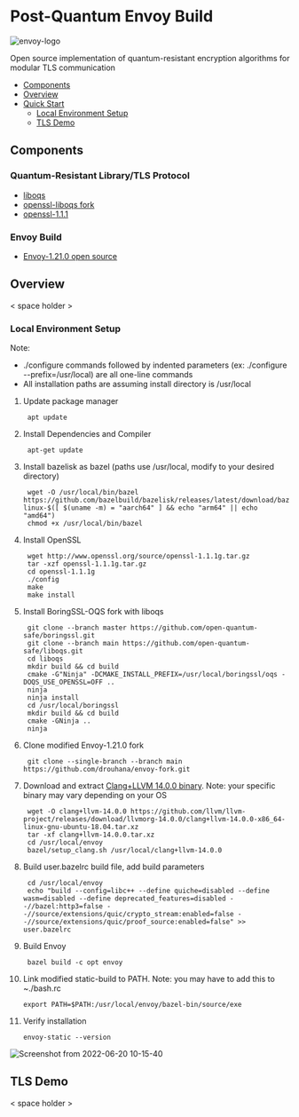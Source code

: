 # Post-Quantum Envoy Build

![envoy-logo](https://user-images.githubusercontent.com/56026339/174647661-c6c9d1f5-e7ea-4128-af01-704daf8ac045.png)  
  
Open source implementation of quantum-resistant encryption algorithms for modular TLS communication

- [Components](https://github.com/Post-Quantum-Mesh/nginx-oqs#components)
- [Overview](https://github.com/Post-Quantum-Mesh/nginx-oqs#overview)
- [Quick Start](https://github.com/Post-Quantum-Mesh/nginx-oqs#quick-start)
  - [Local Environment Setup](https://github.com/Post-Quantum-Mesh/nginx-oqs#local-environment-setup)
  - [TLS Demo](https://github.com/Post-Quantum-Mesh/nginx-oqs#tls-demo)

## Components

### Quantum-Resistant Library/TLS Protocol
- [liboqs](https://github.com/open-quantum-safe/liboqs)
- [openssl-liboqs fork](https://github.com/open-quantum-safe/openssl)
- [openssl-1.1.1](https://github.com/openssl/openssl/tree/OpenSSL_1_1_1-stable)

### Envoy Build
- [Envoy-1.21.0 open source](https://github.com/envoyproxy/envoy/tree/release/v1.21)


## Overview

< space holder >  

### Local Environment Setup

Note:
- ./configure commands followed by indented parameters (ex: ./configure --prefix=/usr/local) are all one-line commands
- All installation paths are assuming install directory is /usr/local  
  
1. Update package manager

        apt update

2. Install Dependencies and Compiler

        apt-get update

3. Install bazelisk as bazel (paths use /usr/local, modify to your desired directory)

        wget -O /usr/local/bin/bazel https://github.com/bazelbuild/bazelisk/releases/latest/download/bazelisk-linux-$([ $(uname -m) = "aarch64" ] && echo "arm64" || echo "amd64")
        chmod +x /usr/local/bin/bazel

4. Install OpenSSL

        wget http://www.openssl.org/source/openssl-1.1.1g.tar.gz
        tar -xzf openssl-1.1.1g.tar.gz
        cd openssl-1.1.1g
        ./config
        make
        make install

5. Install BoringSSL-OQS fork with liboqs

        git clone --branch master https://github.com/open-quantum-safe/boringssl.git 
        git clone --branch main https://github.com/open-quantum-safe/liboqs.git
        cd liboqs
        mkdir build && cd build
        cmake -G"Ninja" -DCMAKE_INSTALL_PREFIX=/usr/local/boringssl/oqs -DOQS_USE_OPENSSL=OFF ..
        ninja
        ninja install
        cd /usr/local/boringssl
        mkdir build && cd build
        cmake -GNinja ..
        ninja

6. Clone modified Envoy-1.21.0 fork

        git clone --single-branch --branch main https://github.com/drouhana/envoy-fork.git

7. Download and extract [Clang+LLVM 14.0.0 binary](https://github.com/llvm/llvm-project/releases/tag/llvmorg-14.0.0). Note: your specific binary may vary depending on your OS

        wget -O clang+llvm-14.0.0 https://github.com/llvm/llvm-project/releases/download/llvmorg-14.0.0/clang+llvm-14.0.0-x86_64-linux-gnu-ubuntu-18.04.tar.xz
        tar -xf clang+llvm-14.0.0.tar.xz
        cd /usr/local/envoy
        bazel/setup_clang.sh /usr/local/clang+llvm-14.0.0

8. Build user.bazelrc build file, add build parameters

        cd /usr/local/envoy
        echo "build --config=libc++ --define quiche=disabled --define wasm=disabled --define deprecated_features=disabled --//bazel:http3=false --//source/extensions/quic/crypto_stream:enabled=false --//source/extensions/quic/proof_source:enabled=false" >> user.bazelrc

9. Build Envoy

        bazel build -c opt envoy

10. Link modified static-build to PATH. Note: you may have to add this to ~./bash.rc

        export PATH=$PATH:/usr/local/envoy/bazel-bin/source/exe

11. Verify installation

        envoy-static --version

![Screenshot from 2022-06-20 10-15-40](https://user-images.githubusercontent.com/56026339/174651497-fde388e6-7de7-456b-87df-fbfe119fca15.png)

## TLS Demo

< space holder >

